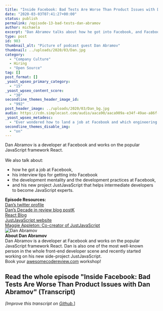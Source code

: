 ```yaml
---
title: "Inside Facebook: Bad Tests Are Worse Than Product Issues with Dan Abramov"
date: "2020-03-03T07:41:27+00:00"
status: publish
permalink: /episode-13-bad-tests-dan-abramov
author: michaela
excerpt: "Dan Abramov talks about how he got into Facebook, and Facebook's development practices."
type: post
id: 983
thumbnail_alt: "Picture of podcast guest Dan Abramov"
thumbnail: ../uploads/2020/03/Dan.jpg
category:
  - "Company Culture"
  - Hiring
  - "Open Source"
tag: []
post_format: []
_yoast_wpseo_primary_category:
  - "15"
_yoast_wpseo_content_score:
  - "30"
secondline_themes_header_image_id:
  - "992"
post_header_image: ../uploads/2020/03/Dan_bg.jpg
audio: https://cdn.simplecast.com/audio/aaca90/aaca909a-e34f-49ae-a86f-f59e4fa807f0/8108bd6c-3028-4bce-8800-7e9a908b3987/dan-abramov-ready_tc.mp3
_yoast_wpseo_metadesc:
  - "Ever wondered how to land a job at Facebook and which engineering practices Facebook's devs follow? How do they test? This episode has all the answers!"
secondline_themes_disable_img:
  - "on"
---
```


<div class="episode-about">
Dan Abramov is a developer at Facebook and works on the popular JavaScript framework React.
<br/> <br/>We also talk about:
<ul>
<li> how he got a job at Facebook,</li>
<li> his interview tips for getting into Facebook</li>
<li> the development mentality and the development practices at Facebook,</li>
<li> and his new project JustJavaScript that helps intermediate developers to become JavaScript experts.</li>
</ul>
</div>
<div class=" episode-links">
<b>Episode Resources:</b><br/>
<a href="https://twitter.com/dan_abramov">Dan’s twitter profile</a><br/>
<a href="https://overreacted.io/my-decade-in-review/">Dan’s Decade in review blog postK</a><br/>
<a href="https://reactjs.org/blog/all.html/">React Blog</a><br/>
<a href="https://justjavascript.com/">JustJavaScript website</a><br/>
<a href="https://illustrated.dev/">Maggie Appleton: Co-creator of JustJavaScript</a><br/>
</div>

<div class="row pt-2 align-items-center">
<div class="col-4 guest-picture">
<img src="../uploads/2020/03/Dan.jpg" alt="Dan Abramov"/>
</div>
<div class="col-8 guest-about">
<b>About Dan Abramov</b><br/>
Dan Abramov is a developer at Facebook and works on the popular JavaScript framework React. Dan is also one of the most well-known person in the whole front-end developer scene and recently started working on his new side-project JustJavaScript.
</div>
</div>

<div class="sponsorship">
Book your <a href="https://www.michaelagreiler.com/workshops">awesomecodereview.com</a> workshop!
</div> 

## Read the whole episode "Inside Facebook: Bad Tests Are Worse Than Product Issues with Dan Abramov" (Transcript)

_\[Improve this transcript on [Github](https://github.com/mgreiler/se-unlocked/tree/master/Transcripts)_[.](https://github.com/mgreiler/se-unlocked/tree/master/Transcripts)\]

